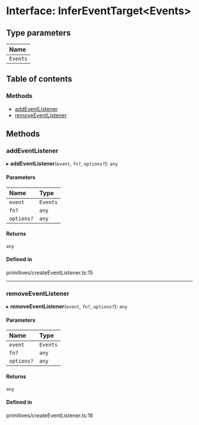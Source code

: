 # Interface: InferEventTarget<Events\>

## Type parameters

| Name |
| :------ |
| `Events` |

## Table of contents

### Methods

- [addEventListener](InferEventTarget.md#addeventlistener)
- [removeEventListener](InferEventTarget.md#removeeventlistener)

## Methods

### addEventListener

▸ **addEventListener**(`event`, `fn?`, `options?`): `any`

#### Parameters

| Name | Type |
| :------ | :------ |
| `event` | `Events` |
| `fn?` | `any` |
| `options?` | `any` |

#### Returns

`any`

#### Defined in

primitives/createEventListener.ts:15

___

### removeEventListener

▸ **removeEventListener**(`event`, `fn?`, `options?`): `any`

#### Parameters

| Name | Type |
| :------ | :------ |
| `event` | `Events` |
| `fn?` | `any` |
| `options?` | `any` |

#### Returns

`any`

#### Defined in

primitives/createEventListener.ts:16
